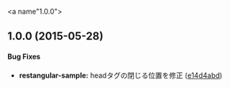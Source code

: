 <a name"1.0.0"></a>
## 1.0.0 (2015-05-28)


#### Bug Fixes

* **restangular-sample:** headタグの閉じる位置を修正 ([e14d4abd](https://github.com/i78s/ligblog-sample/commit/e14d4abd))

